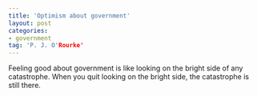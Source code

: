 ```yaml
---
title: 'Optimism about government'
layout: post
categories:
- government
tag: 'P. J. O'Rourke'
---
```


Feeling good about government is like looking on the bright side of any catastrophe. When you quit looking on the bright side, the catastrophe is still there.